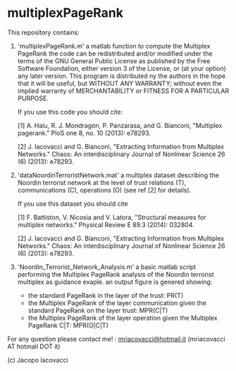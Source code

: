 # multiplexPageRank


This repository contains:

1) 'multiplexPageRank.m' a matlab function to compute the Multiplex PageRank 
    the  code can be redistributed and/or modified under the terms of the GNU 
    General Public License as published by the Free Software Foundation, either 
    version 3 of the License, or (at your option) any later version.
    This program is distributed ny the authors in the hope that it will be 
    useful, but WITHOUT ANY WARRANTY; without even the implied warranty of
    MERCHANTABILITY or FITNESS FOR A PARTICULAR PURPOSE.

  
    If you use this code you should cite: 

    [1] A. Halu, R. J. Mondragón, P. Panzarasa, and G. Bianconi, 
        "Multiplex pagerank." PloS one 8, no. 10 (2013): e78293.  

    [2] J. Iacovacci and G. Bianconi, "Extracting Information from Multiplex Networks." 
        Chaos: An interdisciplinary Journal of Nonlinear Science 26 (6) (2013): e78293.  



2) 'dataNoordinTerroristNetwork.mat' a multiplex dataset describing the Noordin terrorist 
    network at the level of trust relations (T), communications (C), operations (O) (see 
    ref [2] for details). 
    
    If you use this dataset you should cite   


    [1] F. Battiston, V. Nicosia and V. Latora, "Structural measures for multiplex networks." 
        Physical Review E 89.3 (2014): 032804.


    [2] J. Iacovacci and G. Bianconi, "Extracting Information from Multiplex Networks." 
        Chaos: An interdisciplinary Journal of Nonlinear Science 26 (6) (2013): e78293.  



3) 'Noordin_Terrorist_Network_Analysis.m' a basic matlab script performing the Multiplex PageRank 
    analysis of the Noordin terrorist multiplex as guidance exaple. an output figure is genered showing:
    - the standard PageRank in the layer of the trust: PR(T)     
    - the Multiplex PageRank of the layer communication given the standard PageRank on the layer trust: MPR(C|T)  
    - the Multiplex PageRank of the layer operation given the Multiplex PageRank C|T: MPR(O|C|T)


 
For any question please contact me! : mriacovacci@hotmail.it  (mriacovacci AT hotmail DOT it)


(c) Jacopo Iacovacci
